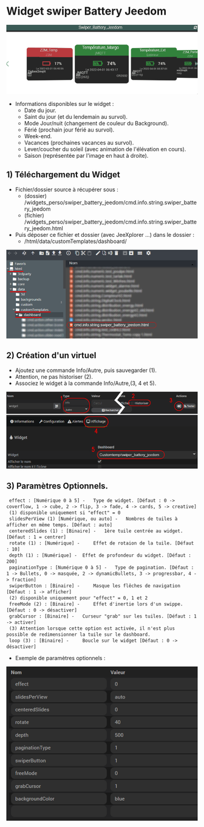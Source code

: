 # Widget swiper Battery Jeedom

![](doc/images/capture1.gif)

- Informations disponibles sur le widget :
  - Date du jour.
  - Saint du jour (et du lendemain au survol).
  - Mode Jour/nuit (changement de couleur du Background).
  - Férié (prochain jour férié au survol).
  - Week-end.
  - Vacances (prochaines vacances au survol).
  - Lever/coucher du soleil (avec animation de l'élévation en cours).
  - Saison (représentée par l'image en haut à droite).

## 1) Téléchargement du Widget
- Fichier/dossier source à récupérer sous :
  - (dossier) /widgets_perso/swiper_battery_jeedom/cmd.info.string.swiper_battery_jeedom
  - (fichier) /widgets_perso/swiper_battery_jeedom/cmd.info.string.swiper_battery_jeedom.html
- Puis déposer ce fichier et dossier (avec JeeXplorer ...) dans le dossier :
  - /html/data/customTemplates/dashboard/
 
 ![](doc/images/capture3.png)

## 2) Création d'un virtuel
- Ajoutez une commande Info/Autre, puis sauvegarder (1).
- Attention, ne pas historiser (2).
- Associez le widget à la commande Info/Autre,(3, 4 et 5).

![](doc/images/installation_virtuel2.png)
![](doc/images/installation_virtuel3.png)

## 3) Paramètres Optionnels.

     effect : [Numérique 0 à 5] - 	Type de widget. [Défaut : 0 -> coverflow, 1 -> cube, 2 -> flip, 3 -> fade, 4 -> cards, 5 -> creative]
	 (1) disponible uniquement si "effect" = 0
	 slidesPerView (1) [Numérique, ou auto] - 	Nombres de tuiles à afficher en même temps. [Défaut : auto]
     centeredSlides (1) : [Binaire] - 	1ère tuile centrée au widget. [Défaut : 1 = centrer]
     rotate (1) : [Numérique] - 	Effet de rotaion de la tuile. [Défaut : 10]
	 depth (1) : [Numérique] - 	Effet de profondeur du widget. [Défaut : 200]
	 paginationType : [Numérique 0 à 5] - 	Type de pagination. [Défaut : 1 -> Bullets, 0 -> masquée, 2 -> dynamicBullets, 3 -> progressbar, 4 -> fraction]
	 swiperButton : [Binaire] - 	Masque les flêches de navigation  [Défaut : 1 -> afficher]
	 (2) disponible uniquement pour "effect" = 0, 1 et 2
	 freeMode (2) : [Binaire] - 	Effet d'inertie lors d'un swippe. [Défaut : 0 -> désactiver]
	 grabCursor : [Binaire] - 	Curseur "grab" sur les tuiles. [Défaut : 1 -> activer]
	 (3) Attention lorsque cette option est activée, il n'est plus possible de redimensionner la tuile sur le dashboard.
	 loop (3) : [Binaire] - 	Boucle sur le widget [Défaut : 0 -> désactiver]
	  
- Exemple de paramètres optionnels :

![](doc/images/installation_virtuel4.png)

